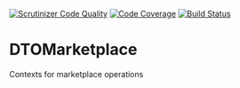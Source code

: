 [![Scrutinizer Code Quality](https://scrutinizer-ci.com/g/GFG/dto-marketplace/badges/quality-score.png?b=master)](https://scrutinizer-ci.com/g/GFG/dto-marketplace/?branch=master)
[![Code Coverage](https://scrutinizer-ci.com/g/GFG/dto-marketplace/badges/coverage.png?b=master)](https://scrutinizer-ci.com/g/GFG/dto-marketplace/?branch=master)
[![Build Status](https://scrutinizer-ci.com/g/GFG/dto-marketplace/badges/build.png?b=master)](https://scrutinizer-ci.com/g/GFG/dto-marketplace/?branch=master)

# DTOMarketplace
Contexts for marketplace operations
